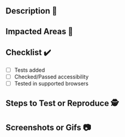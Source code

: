 ## Description 📝

<!-- A high-level description or summary of features implemented, bug fix, etc. -->

## Impacted Areas 🚨

<!-- Areas or components of the application that will be affected -->

## Checklist ✔️

- [ ] Tests added
- [ ] Checked/Passed accessibility
- [ ] Tested in supported browsers

## Steps to Test or Reproduce 🕵️

<!-- List the steps to test or reproduce the PR -->

<!-- Share a link if available -->

## Screenshots or Gifs 📷

<!-- Include some helpful screenshots or recordings if applicable -->
